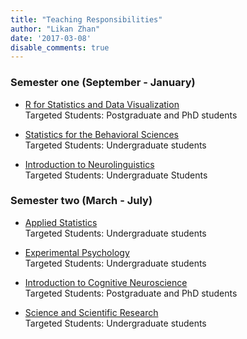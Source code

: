 ```yaml
---
title: "Teaching Responsibilities"
author: "Likan Zhan"
date: '2017-03-08'
disable_comments: true
---
```


### Semester one (September - January)
- [R for Statistics and Data Visualization](/en/teach/R-for-Statistics-Data-Visualization/) <br>
    Targeted Students: Postgraduate and PhD students <br>

- [Statistics for the Behavioral Sciences](/en/teach/Statistics-for-the-Behavioral-Sciences/) <br>
    Targeted Students: Undergraduate students

- [Introduction to Neurolinguistics](/en/teach/Introduction-to-Neurolinguistics/) <br>
    Targeted Students: Undergraduate Students


### Semester two (March - July)
- [Applied Statistics](/en/teach/Applied-Statistics/) <br>
    Targeted Students: Undergraduate students

- [Experimental Psychology](/en/teach/Experimental-Psychology/) <br>
    Targeted Students: Undergraduate students

- [Introduction to Cognitive Neuroscience](/en/teach/Introduction-to-Cognitive-Neuroscience/) <br>
    Targeted Students: Postgraduate and PhD students

- [Science and Scientific Research](/en/teach/Science-and-Scientific-Research/) <br>
    Targeted Students: Undergraduate students

